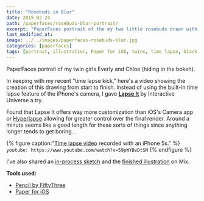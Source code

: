 ```yaml
---
title: "Rosebuds in Blur"
date: 2015-02-24
path: /paperfaces/rosebuds-blur-portrait/
excerpt: "PaperFaces portrait of the my two little rosebuds drawn with Paper for iOS on an iPad."
last_modified_at: 
image: ../../images/paperfaces-rosebuds-blur.jpg
categories: [paperfaces]
tags: [portrait, illustration, Paper for iOS, twins, time lapse, black and white, bokeh]
---
```


PaperFaces portrait of my twin girls Everly and Chloe (hiding in the bokeh).

In keeping with my recent "time lapse kick," here's a video showing the creation of this drawing from start to finish. Instead of using the built-in time lapse feature of the iPhone's camera, I gave [**Lapse It**](http://www.lapseit.com/) by Interactive Universe a try.

Found that Lapse It offers way more customization than iOS's Camera app or [Hyperlapse](https://itunes.apple.com/us/app/hyperlapse-from-instagram/id740146917?mt=8) allowing for greater control over the final render. Around a minute seems like a good length for these sorts of things since anything longer tends to get boring...

{% figure caption:"[Time lapse video](https://www.youtube.com/watch?v=9RTXF6wLMjw&list=PLaLqP2ipMLc6UugVLyTwWTiFtmmZzj7ao) recorded with an iPhone 5s." %}
`youtube: https://www.youtube.com/watch?v=59pWYBvDtSM`
{% endfigure %}

I've also shared an [in-process sketch](https://mix.fiftythree.com/11098-Michael-Rose/2323353) and the [finished illustration](https://mix.fiftythree.com/11098-Michael-Rose/2334429) on Mix.

**Tools used:**

- [Pencil by FiftyThree](https://www.amazon.com/FiftyThree-Digital-Stylus-Pencil-iPhone/dp/B01JJBUYR4/ref=as_li_ss_tl?keywords=pencil+53&qid=1550586265&s=gateway&sr=8-3&linkCode=ll1&tag=mademist-20&linkId=0134793cb840affff60f2e45a7f64678&language=en_US)
- [Paper for iOS](https://paper.bywetransfer.com/)
